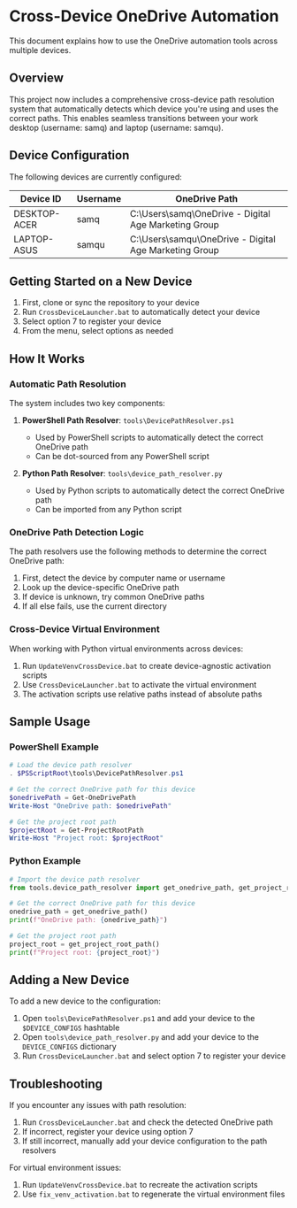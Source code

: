 # Cross-Device OneDrive Automation

This document explains how to use the OneDrive automation tools across multiple devices.

## Overview

This project now includes a comprehensive cross-device path resolution system that automatically detects which device you're using and uses the correct paths. This enables seamless transitions between your work desktop (username: samq) and laptop (username: samqu).

## Device Configuration

The following devices are currently configured:

| Device ID | Username | OneDrive Path |
|-----------|----------|---------------|
| DESKTOP-ACER | samq | C:\Users\samq\OneDrive - Digital Age Marketing Group |
| LAPTOP-ASUS | samqu | C:\Users\samqu\OneDrive - Digital Age Marketing Group |

## Getting Started on a New Device

1. First, clone or sync the repository to your device
2. Run `CrossDeviceLauncher.bat` to automatically detect your device
3. Select option 7 to register your device
4. From the menu, select options as needed

## How It Works

### Automatic Path Resolution

The system includes two key components:

1. **PowerShell Path Resolver**: `tools\DevicePathResolver.ps1`
   - Used by PowerShell scripts to automatically detect the correct OneDrive path
   - Can be dot-sourced from any PowerShell script

2. **Python Path Resolver**: `tools\device_path_resolver.py`
   - Used by Python scripts to automatically detect the correct OneDrive path
   - Can be imported from any Python script

### OneDrive Path Detection Logic

The path resolvers use the following methods to determine the correct OneDrive path:

1. First, detect the device by computer name or username
2. Look up the device-specific OneDrive path
3. If device is unknown, try common OneDrive paths
4. If all else fails, use the current directory

### Cross-Device Virtual Environment

When working with Python virtual environments across devices:

1. Run `UpdateVenvCrossDevice.bat` to create device-agnostic activation scripts
2. Use `CrossDeviceLauncher.bat` to activate the virtual environment
3. The activation scripts use relative paths instead of absolute paths

## Sample Usage

### PowerShell Example

```powershell
# Load the device path resolver
. $PSScriptRoot\tools\DevicePathResolver.ps1

# Get the correct OneDrive path for this device
$onedrivePath = Get-OneDrivePath
Write-Host "OneDrive path: $onedrivePath"

# Get the project root path
$projectRoot = Get-ProjectRootPath
Write-Host "Project root: $projectRoot"
```

### Python Example

```python
# Import the device path resolver
from tools.device_path_resolver import get_onedrive_path, get_project_root_path

# Get the correct OneDrive path for this device
onedrive_path = get_onedrive_path()
print(f"OneDrive path: {onedrive_path}")

# Get the project root path
project_root = get_project_root_path()
print(f"Project root: {project_root}")
```

## Adding a New Device

To add a new device to the configuration:

1. Open `tools\DevicePathResolver.ps1` and add your device to the `$DEVICE_CONFIGS` hashtable
2. Open `tools\device_path_resolver.py` and add your device to the `DEVICE_CONFIGS` dictionary
3. Run `CrossDeviceLauncher.bat` and select option 7 to register your device

## Troubleshooting

If you encounter any issues with path resolution:

1. Run `CrossDeviceLauncher.bat` and check the detected OneDrive path
2. If incorrect, register your device using option 7
3. If still incorrect, manually add your device configuration to the path resolvers

For virtual environment issues:
1. Run `UpdateVenvCrossDevice.bat` to recreate the activation scripts
2. Use `fix_venv_activation.bat` to regenerate the virtual environment files
